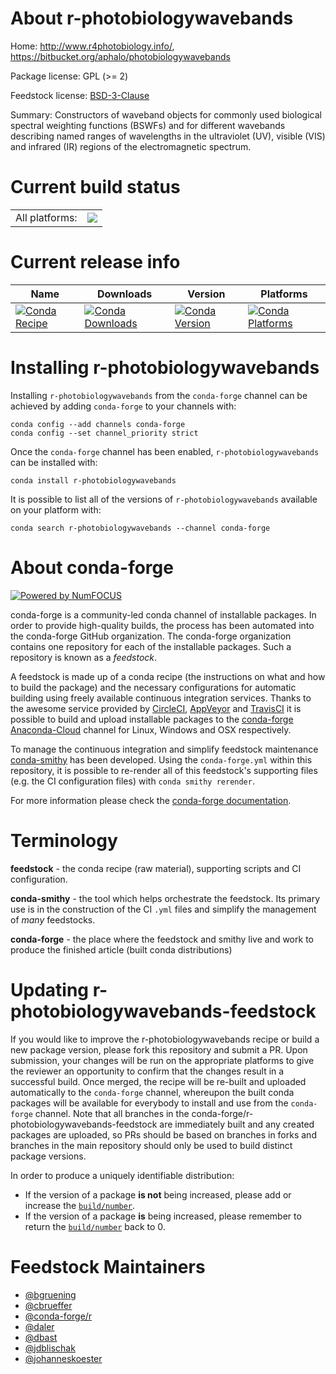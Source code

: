 About r-photobiologywavebands
=============================

Home: http://www.r4photobiology.info/, https://bitbucket.org/aphalo/photobiologywavebands

Package license: GPL (>= 2)

Feedstock license: [BSD-3-Clause](https://github.com/conda-forge/r-photobiologywavebands-feedstock/blob/master/LICENSE.txt)

Summary: Constructors of waveband objects for commonly used biological spectral weighting functions (BSWFs) and for different wavebands describing named ranges of wavelengths in the ultraviolet (UV), visible (VIS) and infrared (IR) regions of the electromagnetic spectrum.

Current build status
====================


<table><tr><td>All platforms:</td>
    <td>
      <a href="https://dev.azure.com/conda-forge/feedstock-builds/_build/latest?definitionId=1437&branchName=master">
        <img src="https://dev.azure.com/conda-forge/feedstock-builds/_apis/build/status/r-photobiologywavebands-feedstock?branchName=master">
      </a>
    </td>
  </tr>
</table>

Current release info
====================

| Name | Downloads | Version | Platforms |
| --- | --- | --- | --- |
| [![Conda Recipe](https://img.shields.io/badge/recipe-r--photobiologywavebands-green.svg)](https://anaconda.org/conda-forge/r-photobiologywavebands) | [![Conda Downloads](https://img.shields.io/conda/dn/conda-forge/r-photobiologywavebands.svg)](https://anaconda.org/conda-forge/r-photobiologywavebands) | [![Conda Version](https://img.shields.io/conda/vn/conda-forge/r-photobiologywavebands.svg)](https://anaconda.org/conda-forge/r-photobiologywavebands) | [![Conda Platforms](https://img.shields.io/conda/pn/conda-forge/r-photobiologywavebands.svg)](https://anaconda.org/conda-forge/r-photobiologywavebands) |

Installing r-photobiologywavebands
==================================

Installing `r-photobiologywavebands` from the `conda-forge` channel can be achieved by adding `conda-forge` to your channels with:

```
conda config --add channels conda-forge
conda config --set channel_priority strict
```

Once the `conda-forge` channel has been enabled, `r-photobiologywavebands` can be installed with:

```
conda install r-photobiologywavebands
```

It is possible to list all of the versions of `r-photobiologywavebands` available on your platform with:

```
conda search r-photobiologywavebands --channel conda-forge
```


About conda-forge
=================

[![Powered by NumFOCUS](https://img.shields.io/badge/powered%20by-NumFOCUS-orange.svg?style=flat&colorA=E1523D&colorB=007D8A)](http://numfocus.org)

conda-forge is a community-led conda channel of installable packages.
In order to provide high-quality builds, the process has been automated into the
conda-forge GitHub organization. The conda-forge organization contains one repository
for each of the installable packages. Such a repository is known as a *feedstock*.

A feedstock is made up of a conda recipe (the instructions on what and how to build
the package) and the necessary configurations for automatic building using freely
available continuous integration services. Thanks to the awesome service provided by
[CircleCI](https://circleci.com/), [AppVeyor](https://www.appveyor.com/)
and [TravisCI](https://travis-ci.com/) it is possible to build and upload installable
packages to the [conda-forge](https://anaconda.org/conda-forge)
[Anaconda-Cloud](https://anaconda.org/) channel for Linux, Windows and OSX respectively.

To manage the continuous integration and simplify feedstock maintenance
[conda-smithy](https://github.com/conda-forge/conda-smithy) has been developed.
Using the ``conda-forge.yml`` within this repository, it is possible to re-render all of
this feedstock's supporting files (e.g. the CI configuration files) with ``conda smithy rerender``.

For more information please check the [conda-forge documentation](https://conda-forge.org/docs/).

Terminology
===========

**feedstock** - the conda recipe (raw material), supporting scripts and CI configuration.

**conda-smithy** - the tool which helps orchestrate the feedstock.
                   Its primary use is in the construction of the CI ``.yml`` files
                   and simplify the management of *many* feedstocks.

**conda-forge** - the place where the feedstock and smithy live and work to
                  produce the finished article (built conda distributions)


Updating r-photobiologywavebands-feedstock
==========================================

If you would like to improve the r-photobiologywavebands recipe or build a new
package version, please fork this repository and submit a PR. Upon submission,
your changes will be run on the appropriate platforms to give the reviewer an
opportunity to confirm that the changes result in a successful build. Once
merged, the recipe will be re-built and uploaded automatically to the
`conda-forge` channel, whereupon the built conda packages will be available for
everybody to install and use from the `conda-forge` channel.
Note that all branches in the conda-forge/r-photobiologywavebands-feedstock are
immediately built and any created packages are uploaded, so PRs should be based
on branches in forks and branches in the main repository should only be used to
build distinct package versions.

In order to produce a uniquely identifiable distribution:
 * If the version of a package **is not** being increased, please add or increase
   the [``build/number``](https://docs.conda.io/projects/conda-build/en/latest/resources/define-metadata.html#build-number-and-string).
 * If the version of a package **is** being increased, please remember to return
   the [``build/number``](https://docs.conda.io/projects/conda-build/en/latest/resources/define-metadata.html#build-number-and-string)
   back to 0.

Feedstock Maintainers
=====================

* [@bgruening](https://github.com/bgruening/)
* [@cbrueffer](https://github.com/cbrueffer/)
* [@conda-forge/r](https://github.com/conda-forge/r/)
* [@daler](https://github.com/daler/)
* [@dbast](https://github.com/dbast/)
* [@jdblischak](https://github.com/jdblischak/)
* [@johanneskoester](https://github.com/johanneskoester/)

